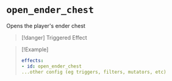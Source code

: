 # `open_ender_chest`

Opens the player's ender chest

> [!danger] Triggered Effect

> [!Example]
> ```yaml
> effects:
> - id: open_ender_chest
> ...other config (eg triggers, filters, mutators, etc)
> ```
